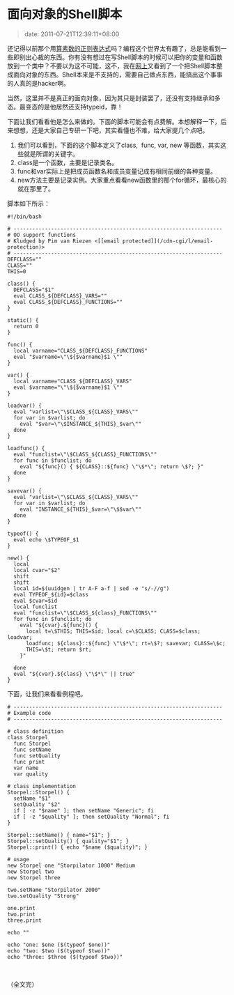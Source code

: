# 面向对象的Shell脚本
>date: 2011-07-21T12:39:11+08:00


还记得以前那个用[算素数的正则表达式](https://coolshell.cn/articles/2704.html "检查素数的正则表达式")吗？编程这个世界太有趣了，总是能看到一些即别出心裁的东西。你有没有想过在写Shell脚本的时候可以把你的变量和函数放到一个类中？不要以为这不可能，这不，我在[网上](http://lab.madscience.nl/oo.sh.txt)又看到了一个把Shell脚本整成面向对象的东西。Shell本来是不支持的，需要自己做点东西，能搞出这个事事的人真的是hacker啊。


当然，这里并不是真正的面向对象，因为其只是封装罢了，还没有支持继承和多态。最变态的是他居然还支持typeid，靠！


下面让我们看看他是怎么来做的。下面的脚本可能会有点费解。本想解释一下，后来想想，还是大家自己专研一下吧，其实看懂也不难，给大家提几个点吧。


1. 我们可以看到，下面的这个脚本定义了class,  func, var, new 等函数，其实这些就是所谓的关键字。
2. class是一个函数，主要是记录类名。
3. func和var实际上是把成员函数名和成员变量记成有相同前缀的各种变量。
4. new方法主要是记录实例。大家重点看看new函数里的那个for循环，最核心的就在那里了。


脚本如下所示：


```
#!/bin/bash

# -------------------------------------------------------------------
# OO support functions
# Kludged by Pim van Riezen <[[email protected]](/cdn-cgi/l/email-protection)>
# -------------------------------------------------------------------
DEFCLASS=""
CLASS=""
THIS=0

class() {
  DEFCLASS="$1"
  eval CLASS_${DEFCLASS}_VARS=""
  eval CLASS_${DEFCLASS}_FUNCTIONS=""
}

static() {
  return 0
}

func() {
  local varname="CLASS_${DEFCLASS}_FUNCTIONS"
  eval "$varname=\"\${$varname}$1 \""
}

var() {
  local varname="CLASS_${DEFCLASS}_VARS"
  eval $varname="\"\${$varname}$1 \""
}

loadvar() {
  eval "varlist=\"\$CLASS_${CLASS}_VARS\""
  for var in $varlist; do
    eval "$var=\"\$INSTANCE_${THIS}_$var\""
  done
}

loadfunc() {
  eval "funclist=\"\$CLASS_${CLASS}_FUNCTIONS\""
  for func in $funclist; do
    eval "${func}() { ${CLASS}::${func} \"\$*\"; return \$?; }"
  done
}

savevar() {
  eval "varlist=\"\$CLASS_${CLASS}_VARS\""
  for var in $varlist; do
    eval "INSTANCE_${THIS}_$var=\"\$$var\""
  done
}

typeof() {
  eval echo \$TYPEOF_$1
}

new() {
  local
  local cvar="$2"
  shift
  shift
  local id=$(uuidgen | tr A-F a-f | sed -e "s/-//g")
  eval TYPEOF_${id}=$class
  eval $cvar=$id
  local funclist
  eval "funclist=\"\$CLASS_${class}_FUNCTIONS\""
  for func in $funclist; do
    eval "${cvar}.${func}() {
      local t=\$THIS; THIS=$id; local c=\$CLASS; CLASS=$class; loadvar;
      loadfunc; ${class}::${func} \"\$*\"; rt=\$?; savevar; CLASS=\$c;
      THIS=\$t; return $rt;
    }"

  done
  eval "${cvar}.${class} \"\$*\" || true"
}
```

下面，让我们来看看例程吧。



```
# -------------------------------------------------------------------
# Example code
# -------------------------------------------------------------------

# class definition
class Storpel
  func Storpel
  func setName
  func setQuality
  func print
  var name
  var quality

# class implementation
Storpel::Storpel() {
  setName "$1"
  setQuality "$2"
  if [ -z "$name" ]; then setName "Generic"; fi
  if [ -z "$quality" ]; then setQuality "Normal"; fi
}

Storpel::setName() { name="$1"; }
Storpel::setQuality() { quality="$1"; }
Storpel::print() { echo "$name ($quality)"; }

# usage
new Storpel one "Storpilator 1000" Medium
new Storpel two
new Storpel three

two.setName "Storpilator 2000"
two.setQuality "Strong"

one.print
two.print
three.print

echo ""

echo "one: $one ($(typeof $one))"
echo "two: $two ($(typeof $two))"
echo "three: $three ($(typeof $two))"
```

 


（全文完）



